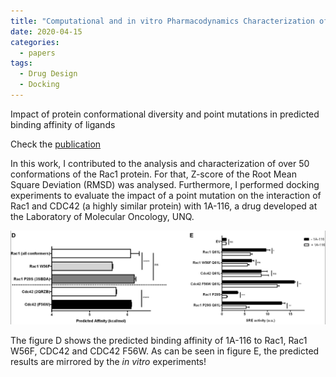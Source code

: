 ```yaml
---
title: "Computational and in vitro Pharmacodynamics Characterization of 1A-116 Rac1 Inhibitor: Relevance of Trp56 in Its Biological Activity"
date: 2020-04-15
categories:
  - papers
tags:
  - Drug Design
  - Docking
---
```


Impact of protein conformational diversity and point mutations in predicted binding affinity of ligands

Check the [publication]

In this work, I contributed to the analysis and characterization of over 50 conformations
of the Rac1 protein. For that, Z-score of the Root Mean Square Deviation (RMSD) was analysed. Furthermore, 
I performed docking experiments to evaluate the impact of a point mutation on the interaction of Rac1 and CDC42 (a highly similar protein)
with 1A-116, a drug developed at the Laboratory of Molecular Oncology, UNQ.

![rac1-docking-results](/assets/images/rac1-docking-results.png)

The figure D shows the predicted binding affinity of 1A-116 to Rac1, Rac1 W56F, CDC42 and CDC42 F56W. 
As can be seen in figure E, the predicted results are mirrored by the _in vitro_ experiments!

[publication]: https://doi.org/10.3389/fcell.2020.00240


